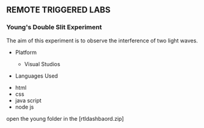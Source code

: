 ## REMOTE TRIGGERED LABS
### Young's Double Slit Experiment

The aim of this experiment is to observe the interference of two light waves.

* Platform
  - Visual Studios
 
 * Languages Used
  - html
  - css
  - java script
  - node js

open the young folder in the [rtldashbaord.zip]
